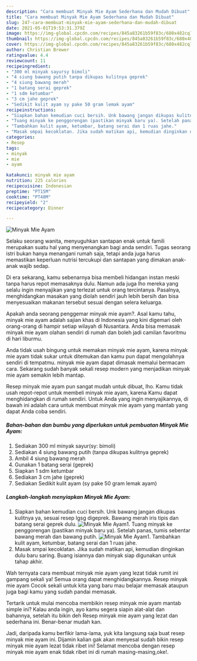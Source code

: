 ```yaml
---
description: "Cara membuat Minyak Mie Ayam Sederhana dan Mudah Dibuat"
title: "Cara membuat Minyak Mie Ayam Sederhana dan Mudah Dibuat"
slug: 247-cara-membuat-minyak-mie-ayam-sederhana-dan-mudah-dibuat
date: 2021-05-01T19:53:31.379Z
image: https://img-global.cpcdn.com/recipes/845a83261b59f83c/680x482cq70/minyak-mie-ayam-foto-resep-utama.jpg
thumbnail: https://img-global.cpcdn.com/recipes/845a83261b59f83c/680x482cq70/minyak-mie-ayam-foto-resep-utama.jpg
cover: https://img-global.cpcdn.com/recipes/845a83261b59f83c/680x482cq70/minyak-mie-ayam-foto-resep-utama.jpg
author: Christian Brewer
ratingvalue: 4.4
reviewcount: 11
recipeingredient:
- "300 ml minyak sayursy bimoli"
- "4 siung bawang putih tanpa dikupas kulitnya geprek"
- "4 siung bawang merah"
- "1 batang serai geprek"
- "1 sdm ketumbar"
- "3 cm jahe geprek"
- "Sedikit kulit ayam sy pake 50 gram lemak ayam"
recipeinstructions:
- "Siapkan bahan kemudian cuci bersih. Unk bawang jangan dikupas kulitnya ya, sesuai resep lgsg digeprek. Bawang merah iris tipis dan batang serai geprek dulu."
- "Tuang minyak ke penggorengan (pastikan minyak baru ya). Setelah panas, tumis sebentar bawang merah dan bawang putih."
- "Tambahkan kulit ayam, ketumbar, batang serai dan 1 ruas jahe."
- "Masak smpai kecoklatan. Jika sudah matikan api, kemudian dinginkan dulu baru saring. Buang isiannya dan minyak siap digunakan untuk tahap akhir."
categories:
- Resep
tags:
- minyak
- mie
- ayam

katakunci: minyak mie ayam 
nutrition: 225 calories
recipecuisine: Indonesian
preptime: "PT15M"
cooktime: "PT40M"
recipeyield: "2"
recipecategory: Dinner

---
```



![Minyak Mie Ayam](https://img-global.cpcdn.com/recipes/845a83261b59f83c/680x482cq70/minyak-mie-ayam-foto-resep-utama.jpg)

Selaku seorang wanita, menyuguhkan santapan enak untuk famili merupakan suatu hal yang menyenangkan bagi anda sendiri. Tugas seorang istri bukan hanya menangani rumah saja, tetapi anda juga harus memastikan keperluan nutrisi tercukupi dan santapan yang dimakan anak-anak wajib sedap.

Di era  sekarang, kamu sebenarnya bisa membeli hidangan instan meski tanpa harus repot memasaknya dulu. Namun ada juga lho mereka yang selalu ingin menyajikan yang terlezat untuk orang tercintanya. Pasalnya, menghidangkan masakan yang diolah sendiri jauh lebih bersih dan bisa menyesuaikan makanan tersebut sesuai dengan selera keluarga. 



Apakah anda seorang penggemar minyak mie ayam?. Asal kamu tahu, minyak mie ayam adalah sajian khas di Indonesia yang kini digemari oleh orang-orang di hampir setiap wilayah di Nusantara. Anda bisa memasak minyak mie ayam olahan sendiri di rumah dan boleh jadi camilan favoritmu di hari liburmu.

Anda tidak usah bingung untuk memakan minyak mie ayam, karena minyak mie ayam tidak sukar untuk ditemukan dan kamu pun dapat mengolahnya sendiri di tempatmu. minyak mie ayam dapat dimasak memalui bermacam cara. Sekarang sudah banyak sekali resep modern yang menjadikan minyak mie ayam semakin lebih mantap.

Resep minyak mie ayam pun sangat mudah untuk dibuat, lho. Kamu tidak usah repot-repot untuk membeli minyak mie ayam, karena Kamu dapat menghidangkan di rumah sendiri. Untuk Anda yang ingin menyajikannya, di bawah ini adalah cara untuk membuat minyak mie ayam yang mantab yang dapat Anda coba sendiri.

<!--inarticleads1-->

##### Bahan-bahan dan bumbu yang diperlukan untuk pembuatan Minyak Mie Ayam:

1. Sediakan 300 ml minyak sayur(sy: bimoli)
1. Sediakan 4 siung bawang putih (tanpa dikupas kulitnya geprek)
1. Ambil 4 siung bawang merah
1. Gunakan 1 batang serai (geprek)
1. Siapkan 1 sdm ketumbar
1. Sediakan 3 cm jahe (geprek)
1. Sediakan Sedikit kulit ayam (sy pake 50 gram lemak ayam)




<!--inarticleads2-->

##### Langkah-langkah menyiapkan Minyak Mie Ayam:

1. Siapkan bahan kemudian cuci bersih. Unk bawang jangan dikupas kulitnya ya, sesuai resep lgsg digeprek. Bawang merah iris tipis dan batang serai geprek dulu.
<img src="https://img-global.cpcdn.com/steps/8549b898db138787/160x128cq70/minyak-mie-ayam-langkah-memasak-1-foto.jpg" alt="Minyak Mie Ayam">1. Tuang minyak ke penggorengan (pastikan minyak baru ya). Setelah panas, tumis sebentar bawang merah dan bawang putih.
<img src="https://img-global.cpcdn.com/steps/f24e071c2300fbbc/160x128cq70/minyak-mie-ayam-langkah-memasak-2-foto.jpg" alt="Minyak Mie Ayam">1. Tambahkan kulit ayam, ketumbar, batang serai dan 1 ruas jahe.
1. Masak smpai kecoklatan. Jika sudah matikan api, kemudian dinginkan dulu baru saring. Buang isiannya dan minyak siap digunakan untuk tahap akhir.




Wah ternyata cara membuat minyak mie ayam yang lezat tidak rumit ini gampang sekali ya! Semua orang dapat menghidangkannya. Resep minyak mie ayam Cocok sekali untuk kita yang baru mau belajar memasak ataupun juga bagi kamu yang sudah pandai memasak.

Tertarik untuk mulai mencoba membikin resep minyak mie ayam mantab simple ini? Kalau anda ingin, ayo kamu segera siapin alat-alat dan bahannya, setelah itu bikin deh Resep minyak mie ayam yang lezat dan sederhana ini. Benar-benar mudah kan. 

Jadi, daripada kamu berfikir lama-lama, yuk kita langsung saja buat resep minyak mie ayam ini. Dijamin kalian gak akan menyesal sudah bikin resep minyak mie ayam lezat tidak ribet ini! Selamat mencoba dengan resep minyak mie ayam enak tidak ribet ini di rumah masing-masing,oke!.

